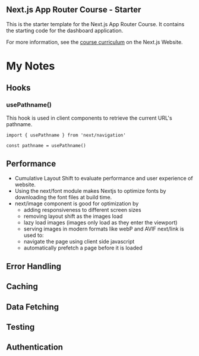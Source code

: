 ## Next.js App Router Course - Starter

This is the starter template for the Next.js App Router Course. It contains the starting code for the dashboard application.

For more information, see the [course curriculum](https://nextjs.org/learn) on the Next.js Website.


# My Notes

## Hooks
### usePathname()
This hook is used in client components to retrieve the current URL's pathname. 
```
import { usePathname } from 'next/navigation'

const pathname = usePathname()
```


## Performance 

- Cumulative Layout Shift to evaluate performance and user experience of website.
- Using the next/font module makes Nextjs to optimize fonts by downloading the font files at build time.
- next/image component is good for optimization by
    - adding responsiveness to different screen sizes
    - removing layout shift as the images load
    - lazy load images (images only load as they enter the viewport)
    - serving images in modern formats like webP and AVIF
next/link is used to:
    - navigate the page using client side javascript
    - automatically prefetch a page before it is loaded



## Error Handling 


## Caching 


## Data Fetching 


## Testing


## Authentication
